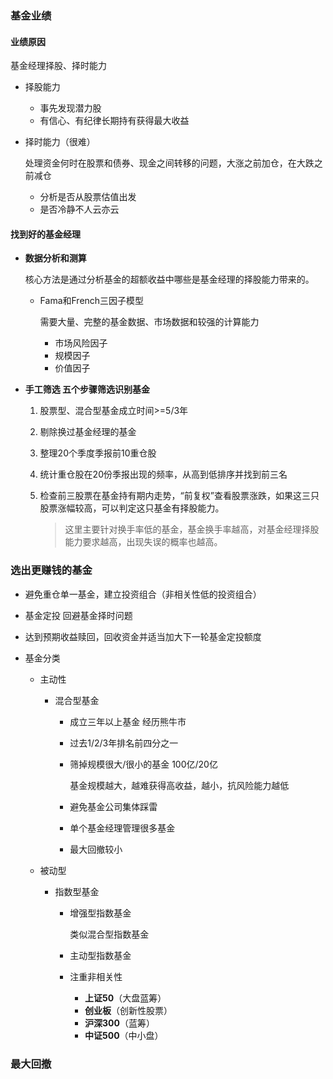 ### 基金业绩

#### 业绩原因

基金经理择股、择时能力

- 择股能力
  - 事先发现潜力股
  - 有信心、有纪律长期持有获得最大收益
  
- 择时能力（很难）

  处理资金何时在股票和债券、现金之间转移的问题，大涨之前加仓，在大跌之前减仓

  - 分析是否从股票估值出发
  - 是否冷静不人云亦云

#### 找到好的基金经理

- **数据分析和测算**

  核心方法是通过分析基金的超额收益中哪些是基金经理的择股能力带来的。

  - Fama和French三因子模型

    需要大量、完整的基金数据、市场数据和较强的计算能力

    - 市场风险因子
    - 规模因子
    - 价值因子

- **手工筛选 五个步骤筛选识别基金**

  1. 股票型、混合型基金成立时间>=5/3年

  2. 剔除换过基金经理的基金

  3. 整理20个季度季报前10重仓股

  4. 统计重仓股在20份季报出现的频率，从高到低排序并找到前三名

  5. 检查前三股票在基金持有期内走势，“前复权”查看股票涨跌，如果这三只股票涨幅较高，可以判定这只基金有择股能力。

     > 这里主要针对换手率低的基金，基金换手率越高，对基金经理择股能力要求越高，出现失误的概率也越高。

  

### 选出更赚钱的基金

- 避免重仓单一基金，建立投资组合（非相关性低的投资组合）

- 基金定投  回避基金择时问题

- 达到预期收益赎回，回收资金并适当加大下一轮基金定投额度

- 基金分类

  - 主动性

    - 混合型基金

      - 成立三年以上基金	经历熊牛市

      - 过去1/2/3年排名前四分之一

      - 筛掉规模很大/很小的基金  100亿/20亿

        基金规模越大，越难获得高收益，越小，抗风险能力越低

      - 避免基金公司集体踩雷

      - 单个基金经理管理很多基金

      - 最大回撤较小

  - 被动型

    - 指数型基金

      - 增强型指数基金

        类似混合型指数基金

      - 主动型指数基金

      - 注重非相关性  

        - **上证50**（大盘蓝筹）
        - **创业板**（创新性股票）
        - **沪深300**（蓝筹）
        - **中证500**（中小盘）

### 最大回撤

 







